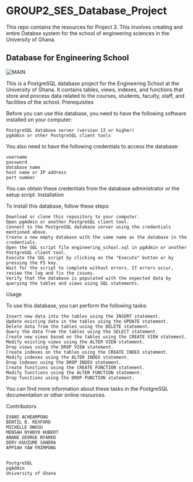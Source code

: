 # GROUP2_SES_Database_Project
This repo contains the resources for Project 3. This involves creating and entire Databse system for the school of engineering sciences in the University of Ghana.

## Database for Engineering School

![MAIN](https://user-images.githubusercontent.com/102630199/229310700-08cca224-5a18-4bd1-bd3c-641c7973c035.jpg)


This is a PostgreSQL database project for the Engineering School at the University of Ghana. It contains tables, views, indexes, and functions that store and process data related to the courses, students, faculty, staff, and facilities of the school.
Prerequisites

Before you can use this database, you need to have the following software installed on your computer:

    PostgreSQL database server (version 13 or higher)
    pgAdmin or other PostgreSQL client tools

You also need to have the following credentials to access the database:

    username
    password
    database name
    host name or IP address
    port number

You can obtain these credentials from the database administrator or the setup script.
Installation

To install this database, follow these steps:

    Download or clone this repository to your computer.
    Open pgAdmin or another PostgreSQL client tool.
    Connect to the PostgreSQL database server using the credentials mentioned above.
    Create a new empty database with the same name as the database in the credentials.
    Open the SQL script file engineering_school.sql in pgAdmin or another PostgreSQL client tool.
    Execute the SQL script by clicking on the "Execute" button or by pressing the F5 key.
    Wait for the script to complete without errors. If errors occur, review the log and fix the issues.
    Verify that the database is populated with the expected data by querying the tables and views using SQL statements.

Usage

To use this database, you can perform the following tasks:

    Insert new data into the tables using the INSERT statement.
    Update existing data in the tables using the UPDATE statement.
    Delete data from the tables using the DELETE statement.
    Query the data from the tables using the SELECT statement.
    Create new views based on the tables using the CREATE VIEW statement.
    Modify existing views using the ALTER VIEW statement.
    Drop views using the DROP VIEW statement.
    Create indexes on the tables using the CREATE INDEX statement.
    Modify indexes using the ALTER INDEX statement.
    Drop indexes using the DROP INDEX statement.
    Create functions using the CREATE FUNCTION statement.
    Modify functions using the ALTER FUNCTION statement.
    Drop functions using the DROP FUNCTION statement.

You can find more information about these tasks in the PostgreSQL documentation or other online resources.

Contributors
    
    EVANS ACHEAMPONG
    BENTIL B. REXFORD
    MICHELLE OWUSU
    MENSAH NYANYO HUBERT 
    ANANE GEORGE NYARKO
    DERY-KUUZUME SANDRA
    APPIAH YAW FRIMPONG
 

    PostgreSQL
    pgAdmin
    University of Ghana
